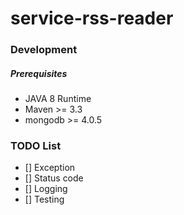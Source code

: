 # service-rss-reader

### Development

##### Prerequisites
* JAVA 8 Runtime
* Maven >= 3.3
* mongodb >= 4.0.5


### TODO List
- [] Exception
- [] Status code
- [] Logging
- [] Testing